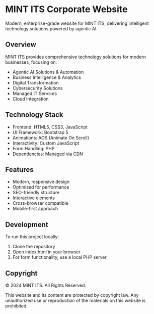 # MINT ITS Corporate Website

Modern, enterprise-grade website for MINT ITS, delivering intelligent technology solutions powered by agentic AI.

## Overview

MINT ITS provides comprehensive technology solutions for modern businesses, focusing on:

- Agentic AI Solutions & Automation
- Business Intelligence & Analytics
- Digital Transformation
- Cybersecurity Solutions
- Managed IT Services
- Cloud Integration

## Technology Stack

- Frontend: HTML5, CSS3, JavaScript
- UI Framework: Bootstrap 5
- Animations: AOS (Animate On Scroll)
- Interactivity: Custom JavaScript
- Form Handling: PHP
- Dependencies: Managed via CDN

## Features

- Modern, responsive design
- Optimized for performance
- SEO-friendly structure
- Interactive elements
- Cross-browser compatible
- Mobile-first approach

## Development

To run this project locally:

1. Clone the repository
2. Open index.html in your browser
3. For form functionality, use a local PHP server

## Copyright

© 2024 MINT ITS. All Rights Reserved.

This website and its content are protected by copyright law. Any unauthorized use or reproduction of the materials on this website is prohibited. 
